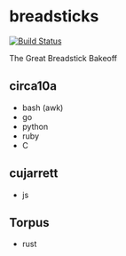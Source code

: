 # breadsticks

[![Build Status](https://travis-ci.com/Torpus/breadsticks.svg?branch=master)](https://travis-ci.com/Torpus/breadsticks)

The Great Breadstick Bakeoff

## circa10a

* bash (awk)
* go
* python
* ruby
* C

## cujarrett

* js

## Torpus

* rust
